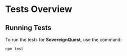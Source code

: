 # Tests Overview

## Running Tests
To run the tests for **SovereignQuest**, use the command:
```bash
npm test
